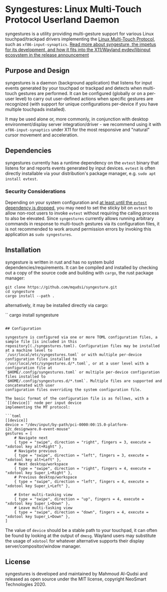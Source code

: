 # Syngestures: Linux Multi-Touch Protocol Userland Daemon

syngestures is a utility providing multi-gesture support for various Linux touchpad/trackpad drivers
implementing the [Linux Multi-Touch
Protocol](https://www.kernel.org/doc/Documentation/input/multi-touch-protocol.txt), such as
`xf86-input-synaptics`. [Read more about syngesture, the impetus for its development, and how it fits
into the X11/Wayland evdev/libinput ecosystem in the release
announcement](http://neosmart.net/blog/2020/multi-touch-gestures-on-linux/)

## Purpose and Design

syngestures is a daemon (background application) that listens for input events generated by your
touchpad or trackpad and detects when multi-touch gestures are performed. It can be configured
(globally or on a per-user level) to carry out user-defined actions when specific gestures are
recognized (with support for unique configurations per-device if you have multiple touchpads
installed).

It may be used alone or, more commonly, in conjunction with desktop environment/display server
integration/driver - we recommend using it with `xf86-input-synaptics` under X11 for the most
responsive and "natural" cursor movement and acceleration.

## Dependencies

syngestures currently has a runtime dependency on the `evtest` binary that listens for and reports
events generated by input devices. `evtest` is often directly installable via your distribution's
package manager, e.g. `sudo apt install evtest`.

### Security Considerations

Depending on your system configuration and [at least until the `evtest` dependency is dropped](#1),
you may need to set the sticky bit on `evtest` to allow non-root users to invoke `evtest` without
requiring the calling process to also be elevated. Since `syngestures` currently allows running
arbitrary commands in response to multi-touch gestures via its configuration files, it is not
recommended to work around permission errors by invoking this application as `sudo syngestures`.

## Installation

syngesture is written in rust and has no system build dependencies/requirements. It can be compiled
and installed by checking out a copy of the source code and building with `cargo`, the rust package
manager:

```
git clone https://github.com/mqudsi/syngesture.git
cd syngesture
cargo install --path .
```

alternatively, it may be installed directly via cargo:

``
cargo install syngesture
```

## Configuration

syngesture is configured via one or more TOML configuration files, a sample file [is included in this
repository](./syngestures.toml). Configuration files may be installed at a machine level to
`/usr/local/etc/syngestures.toml` or with multiple per-device configuration files installed to
`/usr/local/etc/syngestures.d/*.toml`, or at a user level with a configuration file at
`$HOME/.config/syngestures.toml` or multiple per-device configuration files installed to
`$HOME/.config/syngestures.d/*.toml`. Multiple files are supported and concatenated with user
configuration files overriding the system configuration file.

The basic format of the configuration file is as follows, with a `[[device]]` node per input device
implementing the MT protocol:

```toml
[[device]]
device = "/dev/input/by-path/pci-0000:00:15.0-platform-i2c_designware.0-event-mouse"
gestures = [
	# Navigate next
	{ type = "swipe", direction = "right", fingers = 3, execute = "xdotool key alt+Right" },
	# Navigate previous
	{ type = "swipe", direction = "left", fingers = 3, execute = "xdotool key alt+Left" },
	# Next desktop/workspace
	{ type = "swipe", direction = "right", fingers = 4, execute = "xdotool key Super_L+Right" },
	# Previous desktop/workspace
	{ type = "swipe", direction = "left", fingers = 4, execute = "xdotool key Super_L+Left" },

	# Enter multi-tasking view
	{ type = "swipe", direction = "up", fingers = 4, execute = "xdotool key Super_L+Down" },
	# Leave multi-tasking view
	{ type = "swipe", direction = "down", fingers = 4, execute = "xdotool key Super_L+Down" },
]
```

The value of `device` should be a stable path to your touchpad, it can often be found by looking at
the output of `dmesg`. Wayland users may substitute the usage of `xdotool` for whatever alternative
supports their display server/compositor/window manager.

## License

syngestures is developed and maintained by Mahmoud Al-Qudsi and released as open source under the
MIT license, copyright NeoSmart Technologies 2020.
